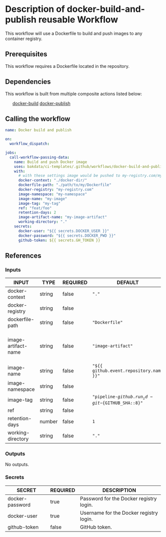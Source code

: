 <h1>Description of docker-build-and-publish reusable Workflow</h1>

This workflow will use a Dockerfile to build and push images to any container registry.

<h2>Prerequisites</h2>

This workflow requires a Dockerfile located in the repository.

<h2>Dependencies</h2>

This workflow is built from multiple composite actions listed below:

<ul>
<a href="https://github.com/bakdata/ci-templates/tree/main/actions/docker-build">docker-build</a>
<a href="https://github.com/bakdata/ci-templates/tree/main/actions/docker-publish">docker-publish</a>
</ul>

<h2>Calling the workflow</h2>

```yaml
name: Docker build and publish

on:
  workflow_dispatch:

jobs:
  call-workflow-passing-data:
    name: Build and push Docker image
    uses: bakdata/ci-templates/.github/workflows/docker-build-and-publish.yaml@main
    with:
      # with these settings image would be pushed to my-registry.com/my-namespace/my-image:my-tag
      docker-context: "./docker-dir/"
      dockerfile-path: "./path/to/my/Dockerfile"
      docker-registry: "my-registry.com"
      image-namespace: "my-namespace"
      image-name: "my-image"
      image-tag: "my-tag"
      ref: "feat/foo"
      retention-days: 2
      image-artifact-name: "my-image-artifact"
      working-directory: "."
    secrets:
      docker-user: "${{ secrets.DOCKER_USER }}"
      docker-password: "${{ secrets.DOCKER_PWD }}"
      github-token: ${{ secrets.GH_TOKEN }}
```

<h2>References</h2>

<h3>Inputs</h3>

<!-- AUTO-DOC-INPUT:START - Do not remove or modify this section -->

|        INPUT        |  TYPE  | REQUIRED |                        DEFAULT                         |                                                      DESCRIPTION                                                      |
|---------------------|--------|----------|--------------------------------------------------------|-----------------------------------------------------------------------------------------------------------------------|
|   docker-context    | string |  false   |                         <code>"."</code>                          |                                                  The docker context.                                                  |
|   docker-registry   | string |  false   |                                                        |                                       Host where the image should be pushed to.                                       |
|   dockerfile-path   | string |  false   |                     <code>"Dockerfile"</code>                     |                                                Path to the Dockerfile.                                                |
| image-artifact-name | string |  false   |                   <code>"image-artifact"</code>                   | Name of the artifact that contains the Docker image.tar file to push, see https://github.com/actions/upload-artifact. |
|     image-name      | string |  false   |        <code>"${{ github.event.repository.name }}"</code>         |                                                 Name of Docker image.                                                 |
|   image-namespace   | string |  false   |                                                        |                                              Namespace of Docker image.                                               |
|      image-tag      | string |  false   | <code>"pipeline-${{ github.run_id }}-git-${GITHUB_SHA::8}"</code> |                                                 Tag of Docker image.                                                  |
|         ref         | string |  false   |                                                        |                                                 Ref name to checkout                                                  |
|   retention-days    | number |  false   |                          <code>1</code>                           |                             Number of days the image artifact should be stored on GitHub.                             |
|  working-directory  | string |  false   |                         <code>"."</code>                          |                              Working directory for your Docker artifacts. (Default is .)                              |

<!-- AUTO-DOC-INPUT:END -->

<h3>Outputs</h3>

<!-- AUTO-DOC-OUTPUT:START - Do not remove or modify this section -->
No outputs.
<!-- AUTO-DOC-OUTPUT:END -->

<h3>Secrets</h3>

<!-- AUTO-DOC-SECRETS:START - Do not remove or modify this section -->

|     SECRET      | REQUIRED |               DESCRIPTION               |
|-----------------|----------|-----------------------------------------|
| docker-password |   true   | Password for the Docker registry login. |
|   docker-user   |   true   | Username for the Docker registry login. |
|  github-token   |  false   |              GitHub token.              |

<!-- AUTO-DOC-SECRETS:END -->
